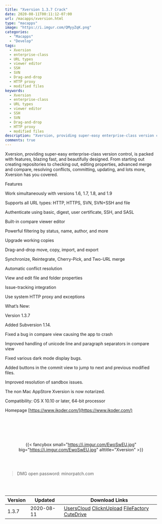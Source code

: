 ```yaml
---
title: "Xversion 1.3.7 Crack"
date: 2020-08-11T00:11:12-07:00
url: /macapps/xversion.html
type: "macapps"
image: "https://i.imgur.com/QMyyZqK.png"
categories:
  - "Macapps"
  - "Develop"
tags:
  - Xversion
  - enterprise-class
  - URL types
  - viewer editor
  - SSH
  - SVN
  - Drag-and-drop
  - HTTP proxy
  - modified files
keywords:
  - Xversion
  - enterprise-class
  - URL types
  - viewer editor
  - SSH
  - SVN
  - Drag-and-drop
  - HTTP proxy
  - modified files
description: "Xversion, providing super-easy enterprise-class version control, is packed with features, blazing fast, and beautifully designed"
comments: true
---
```


Xversion, providing super-easy enterprise-class version control, is packed with features, blazing fast, and beautifully designed. From starting out creating repositories to checking out, editing properties, advanced merge and compare, resolving conflicts, committing, updating, and lots more, Xversion has you covered.

Features

Work simultaneously with versions 1.6, 1.7, 1.8, and 1.9

Supports all URL types: HTTP, HTTPS, SVN, SVN+SSH and file

Authenticate using basic, digest, user certificate, SSH, and SASL

Built-in compare viewer editor

Powerful filtering by status, name, author, and more

Upgrade working copies

Drag-and-drop move, copy, import, and export

Synchronize, Reintegrate, Cherry-Pick, and Two-URL merge

Automatic conflict resolution

View and edit file and folder properties

Issue-tracking integration

Use system HTTP proxy and exceptions

What’s New:

Version 1.3.7

Added Subversion 1.14.

Fixed a bug in compare view causing the app to crash

Improved handling of unicode line and paragraph separators in compare view

Fixed various dark mode display bugs.

Added buttons in the commit view to jump to next and previous modified files.

Improved resolution of sandbox issues.

The non Mac AppStore Xversion is now notarized.

Compatibility: OS X 10.10 or later, 64-bit processor

Homepage [https://www.ikoder.com/](https://www.ikoder.com/)

<br/>
<br/>
<script async src="https://pagead2.googlesyndication.com/pagead/js/adsbygoogle.js"></script>
<ins class="adsbygoogle"
     style="display:block; text-align:center;"
     data-ad-layout="in-article"
     data-ad-format="fluid"
     data-ad-client="ca-pub-8746275014476192"
     data-ad-slot="5144997159"></ins>
<script>
     (adsbygoogle = window.adsbygoogle || []).push({});
</script>
<br/>
<br/>


<center>

{{< fancybox small="https://i.imgur.com/EwoSwEU.jpg" big="https://i.imgur.com/EwoSwEU.jpg" alttitle="Xversion" >}}

</center>

<br/>
<br/>


> DMG open password: minorpatch.com

<br/>

<br/>
<div id="history_version" class="history_version">

| Version | Updated | Download Links |
| ---- | ---- | ---- |
| 1.3.7 | 2020-08-11 | [UsersCloud](https://ouo.io/SvrpXP)   [ClicknUpload](https://ouo.io/BRUzAV4)   [FileFactory](https://ouo.io/I4ZZSW)   [CuteDrive](https://ouo.io/yy2kguY) |

</div>
